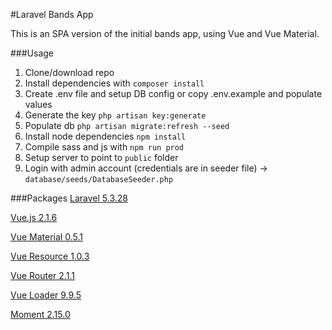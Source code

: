 #Laravel Bands App

This is an SPA version of the initial bands app, using Vue and Vue Material.

###Usage
1. Clone/download repo
2. Install dependencies with `composer install`
3. Create .env file and setup DB config or copy .env.example and populate values
4. Generate the key `php artisan key:generate`
5. Populate db `php artisan migrate:refresh --seed`
6. Install node dependencies `npm install`
7. Compile sass and js with `npm run prod`
8. Setup server to point to `public` folder
9. Login with admin account (credentials are in seeder file) -> `database/seeds/DatabaseSeeder.php` 


###Packages
[Laravel 5.3.28](https://laravel.com)

[Vue.js 2.1.6](https://vuejs.org/)

[Vue Material 0.5.1](https://vuematerial.github.io/#/)

[Vue Resource 1.0.3](https://github.com/pagekit/vue-resource)

[Vue Router 2.1.1](http://router.vuejs.org/en/index.html)

[Vue Loader 9.9.5](http://vue-loader.vuejs.org/en/)

[Moment 2.15.0](http://momentjs.com/)
